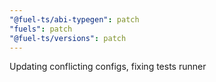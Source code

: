 ```yaml
---
"@fuel-ts/abi-typegen": patch
"fuels": patch
"@fuel-ts/versions": patch
---
```


Updating conflicting configs, fixing tests runner
